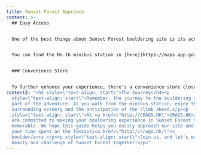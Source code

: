 ```yaml
---
title: Sunset Forest Approach
content: >-
  ## Easy Access


  One of the best things about Sunset Forest bouldering site is its accessibility. Just a 10-minute walk from the nearest minibus station, you can quickly transition from your journey to starting your climbing adventure. To make your approach even more straightforward, we've included detailed images illustrating the path from the minibus station to the bouldering site.


  You can find the No.16 minibus station in [here](https://maps.app.goo.gl/PpSjgpEocDH71iTK8).


  ### Convenience Store


  To further enhance your experience, there's a convenience store close to the bouldering site. Whether you forgot to bring a snack, need a refreshing drink, or require some last-minute supplies, the convenience store has you covered. It's just another way we're making bouldering at Sunset Forest as enjoyable and hassle-free as possible.
content2: "<h4 style=\"text-align: start\">The Journey</h4><p
  style=\"text-align: start\">Remember, the journey to the bouldering site is
  part of the adventure. As you walk from the minibus station, enjoy the
  surrounding scenery and the anticipation of the climb ahead.</p><p
  style=\"text-align: start\">At <a href=\"http://CRAGS.HK\">CRAGS.HK</a>, we
  are committed to making your bouldering experience in Sunset Forest smooth and
  memorable. We hope this guide helps you easily approach our site and maximize
  your time spent on the fantasti<a href=\"http://crags.hk/\">c
  boulde</a>rs.</p><p style=\"text-align: start\">Join us, and let's enjoy the
  beauty and challenge of Sunset Forest together!</p>"
---
```

